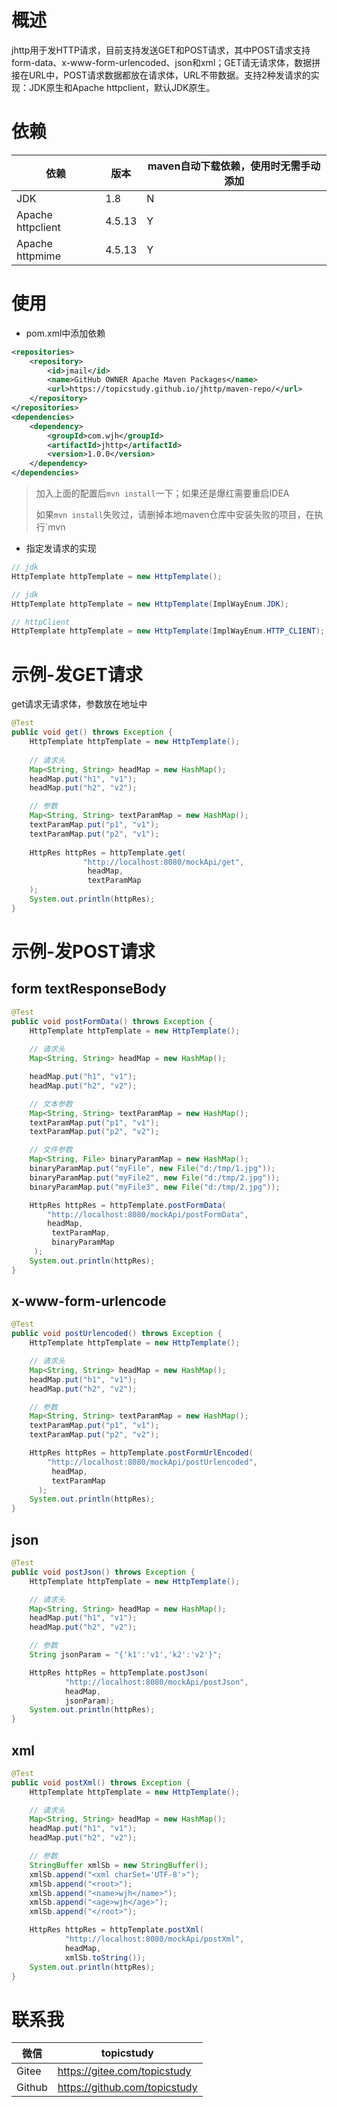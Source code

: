 # 概述

jhttp用于发HTTP请求，目前支持发送GET和POST请求，其中POST请求支持form-data、x-www-form-urlencoded、json和xml；GET请无请求体，数据拼接在URL中，POST请求数据都放在请求体，URL不带数据。支持2种发请求的实现：JDK原生和Apache httpclient，默认JDK原生。

# 依赖

| 依赖              | 版本   | maven自动下载依赖，使用时无需手动添加 |
| ----------------- | ------ | ------------------------------------- |
| JDK               | 1.8    | N                                     |
| Apache httpclient | 4.5.13 | Y                                     |
| Apache httpmime   | 4.5.13 | Y                                     |

# 使用

* pom.xml中添加依赖

```xml
<repositories>
    <repository>
        <id>jmail</id>
        <name>GitHub OWNER Apache Maven Packages</name>
        <url>https://topicstudy.github.io/jhttp/maven-repo/</url>
    </repository>
</repositories>
<dependencies>
    <dependency>
        <groupId>com.wjh</groupId>
        <artifactId>jhttp</artifactId>
        <version>1.0.0</version>
    </dependency>
</dependencies>
```

>加入上面的配置后`mvn install`一下；如果还是爆红需要重启IDEA
>
>如果`mvn install`失败过，请删掉本地maven仓库中安装失败的项目，在执行`mvn 


* 指定发请求的实现

```java
// jdk
HttpTemplate httpTemplate = new HttpTemplate();

// jdk
HttpTemplate httpTemplate = new HttpTemplate(ImplWayEnum.JDK);

// httpClient
HttpTemplate httpTemplate = new HttpTemplate(ImplWayEnum.HTTP_CLIENT);
```

# 示例-发GET请求

get请求无请求体，参数放在地址中

```java
@Test
public void get() throws Exception {
	HttpTemplate httpTemplate = new HttpTemplate();
	
    // 请求头
	Map<String, String> headMap = new HashMap();
	headMap.put("h1", "v1");
	headMap.put("h2", "v2");

	// 参数
	Map<String, String> textParamMap = new HashMap();
	textParamMap.put("p1", "v1");
	textParamMap.put("p2", "v1");
    
	HttpRes httpRes = httpTemplate.get(
                "http://localhost:8080/mockApi/get",
                 headMap, 
                 textParamMap
    );
	System.out.println(httpRes);
}
```

#  示例-发POST请求

## form textResponseBody

```java
@Test
public void postFormData() throws Exception {
	HttpTemplate httpTemplate = new HttpTemplate();
    
    // 请求头
	Map<String, String> headMap = new HashMap();

	headMap.put("h1", "v1");
	headMap.put("h2", "v2");

	// 文本参数
	Map<String, String> textParamMap = new HashMap();
	textParamMap.put("p1", "v1");
	textParamMap.put("p2", "v2");

	// 文件参数
	Map<String, File> binaryParamMap = new HashMap();
	binaryParamMap.put("myFile", new File("d:/tmp/1.jpg"));
	binaryParamMap.put("myFile2", new File("d:/tmp/2.jpg"));
	binaryParamMap.put("myFile3", new File("d:/tmp/2.jpg"));

	HttpRes httpRes = httpTemplate.postFormData(
        "http://localhost:8080/mockApi/postFormData",
		headMap, 
         textParamMap, 
         binaryParamMap
     );
	System.out.println(httpRes);
}
```

## x-www-form-urlencode

```java
@Test
public void postUrlencoded() throws Exception {
	HttpTemplate httpTemplate = new HttpTemplate();

    // 请求头
	Map<String, String> headMap = new HashMap();
	headMap.put("h1", "v1");
	headMap.put("h2", "v2");

	// 参数
	Map<String, String> textParamMap = new HashMap();
	textParamMap.put("p1", "v1");
	textParamMap.put("p2", "v2");

	HttpRes httpRes = httpTemplate.postFormUrlEncoded(
		"http://localhost:8080/mockApi/postUrlencoded",
		 headMap,
		 textParamMap
      );
	System.out.println(httpRes);
}
```

## json

```java
@Test
public void postJson() throws Exception {
	HttpTemplate httpTemplate = new HttpTemplate();

	// 请求头
	Map<String, String> headMap = new HashMap();
	headMap.put("h1", "v1");
	headMap.put("h2", "v2");

	// 参数
	String jsonParam = "{'k1':'v1','k2':'v2'}";

	HttpRes httpRes = httpTemplate.postJson(
			"http://localhost:8080/mockApi/postJson",
			headMap,
			jsonParam);
	System.out.println(httpRes);
}
```

## xml

```java
@Test
public void postXml() throws Exception {
	HttpTemplate httpTemplate = new HttpTemplate();

	// 请求头
	Map<String, String> headMap = new HashMap();
	headMap.put("h1", "v1");
	headMap.put("h2", "v2");

	// 参数
	StringBuffer xmlSb = new StringBuffer();
	xmlSb.append("<xml charSet='UTF-8'>");
	xmlSb.append("<root>");
	xmlSb.append("<name>wjh</name>");
	xmlSb.append("<age>wjh</age>");
	xmlSb.append("</root>");

	HttpRes httpRes = httpTemplate.postXml(
			"http://localhost:8080/mockApi/postXml",
			headMap,
			xmlSb.toString());
	System.out.println(httpRes);
}
```

 # 联系我

| 微信   | topicstudy                    |
| ------ | ----------------------------- |
| Gitee  | https://gitee.com/topicstudy  |
| Github | https://github.com/topicstudy |







